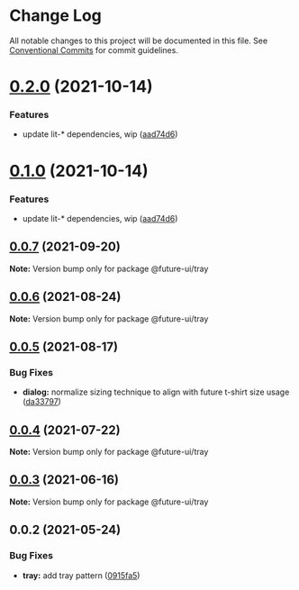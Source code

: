 # Change Log

All notable changes to this project will be documented in this file.
See [Conventional Commits](https://conventionalcommits.org) for commit guidelines.

# [0.2.0](https://github.com/adobe/spectrum-web-components/compare/@future-ui/tray@0.0.7...@future-ui/tray@0.2.0) (2021-10-14)

### Features

-   update lit-\* dependencies, wip ([aad74d6](https://github.com/adobe/spectrum-web-components/commit/aad74d6ac41d8450aee82d73aaf58ab949b72a00))

# [0.1.0](https://github.com/adobe/spectrum-web-components/compare/@future-ui/tray@0.0.7...@future-ui/tray@0.1.0) (2021-10-14)

### Features

-   update lit-\* dependencies, wip ([aad74d6](https://github.com/adobe/spectrum-web-components/commit/aad74d6ac41d8450aee82d73aaf58ab949b72a00))

## [0.0.7](https://github.com/adobe/spectrum-web-components/compare/@future-ui/tray@0.0.6...@future-ui/tray@0.0.7) (2021-09-20)

**Note:** Version bump only for package @future-ui/tray

## [0.0.6](https://github.com/adobe/spectrum-web-components/compare/@future-ui/tray@0.0.5...@future-ui/tray@0.0.6) (2021-08-24)

**Note:** Version bump only for package @future-ui/tray

## [0.0.5](https://github.com/adobe/spectrum-web-components/compare/@future-ui/tray@0.0.4...@future-ui/tray@0.0.5) (2021-08-17)

### Bug Fixes

-   **dialog:** normalize sizing technique to align with future t-shirt size usage ([da33797](https://github.com/adobe/spectrum-web-components/commit/da33797e724d0943a6abf059c96641a220182e5f))

## [0.0.4](https://github.com/adobe/spectrum-web-components/compare/@future-ui/tray@0.0.3...@future-ui/tray@0.0.4) (2021-07-22)

**Note:** Version bump only for package @future-ui/tray

## [0.0.3](https://github.com/adobe/spectrum-web-components/compare/@future-ui/tray@0.0.2...@future-ui/tray@0.0.3) (2021-06-16)

**Note:** Version bump only for package @future-ui/tray

## 0.0.2 (2021-05-24)

### Bug Fixes

-   **tray:** add tray pattern ([0915fa5](https://github.com/adobe/spectrum-web-components/commit/0915fa5e3c7eecc1608ce3b706fbae01b3ee3608))
